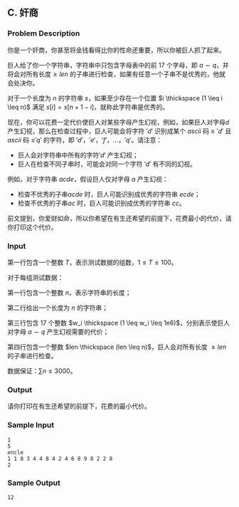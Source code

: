## C. 奸商

### Problem Description

你是一个奸商，你甚至将金钱看得比你的性命还重要，所以你被巨人抓了起来。

巨人给了你一个字符串，字符串中只包含字母表中的前 $17$ 个字母，即 $a \sim q$，并将会对所有长度$\ge len$ 的子串进行检查，如果有任意一个子串不是优秀的，他就会处决你。

对于一个长度为 $n$ 的字符串 $s$，如果至少存在一个位置 $i \thickspace (1 \leq i \leq n)$ 满足 $s[i] = s[n + 1 - i]$，就称此字符串是优秀的。

现在，你可以花费一定代价使巨人对某些字母产生幻视，例如，如果巨人对字母$d$ 产生幻视，那么在检查过程中，巨人可能会将字符 $'d'$ 识别成某个 $ascii$ 码 $\ge$ $'d'$ 且$ascii$ 码 $\leq$$'q'$ 的字符，即 $'d'$，$'e'$，$'f'$，$\dots$，$'q'$。请注意：
- 巨人会对字符串中所有的字符$'d'$     产生幻视；
- 巨人在检查不同子串时，可能会对同一个字符 $'d'$ 有不同的幻视。

例如，对于字符串 $acde$，假设巨人仅对字母 $a$ 产生幻视：
- 检查不优秀的子串$acde$     时，巨人可能识别成优秀的字符串 $ecde$；
- 检查不优秀的子串$ac$     时，巨人可能识别成优秀的字符串 $cc$。

前文提到，你爱财如命，所以你希望在有生还希望的前提下，花费最小的代价，请你打印这个代价。

### Input

第一行包含一个整数 $T$，表示测试数据的组数，$1 \leq T \leq 100$。

对于每组测试数据：

第一行包含一个整数 $n$，表示字符串的长度；

第二行给出一个长度为 $n$ 的字符串；

第三行包含 $17$ 个整数 $w_i \thickspace (1 \leq w_i \leq 1e6)$，分别表示使巨人对字母 $a \sim q$ 产生幻视需要的代价；

第四行包含一个整数 $len \thickspace (len \leq n)$，巨人会对所有长度 $\ge len$ 的子串进行检查。

数据保证：$\sum n \leq 3000$。

### Output

请你打印在有生还希望的前提下，花费的最小代价。

### Sample Input

```plain
1
5
encle
1 1 8 3 4 4 8 4 2 4 6 8 9 8 2 2 8
2
```

### Sample Output

```plain
12
```

